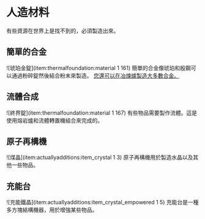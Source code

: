 # 人造材料

有些資源在世界上是找不到的，必須製造出來。

## 簡單的合金
![琥珀金錠](item:thermalfoundation:material 1 161)
簡單的合金像琥珀和殷鋼可以通過粉碎錠然後結合粉末來製造。
[您還可以在冶煉爐製造大多數合金。](../../../../gear/tinkers_construct/smeltery/)

## 流體合成
![終界錠](item:thermalfoundation:material 1 167)
有些物品需要製作流體。這是使用熔岩爐和流體轉置機組合來完成的。

## 原子再構機
![煤晶](item:actuallyadditions:item_crystal 1 3)
原子再構機用於製造水晶以及其他一些物品。

## 充能台
![充能鐵晶](item:actuallyadditions:item\_crystal\_empowered 1 5)
充能台是一種多方塊結構機器，用於增強某些物品。
